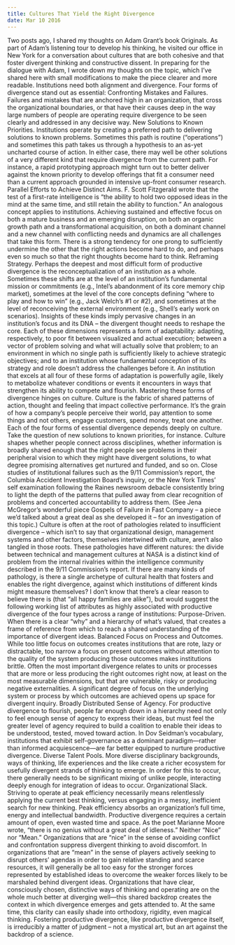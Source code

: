 ```yaml
---
title: Cultures That Yield the Right Divergence
date: Mar 10 2016
---
```


Two posts ago, I shared my thoughts on Adam Grant’s book Originals. As part of Adam’s listening tour to develop his thinking, he visited our office in New York for a conversation about cultures that are both cohesive and that foster divergent thinking and constructive dissent. In preparing for the dialogue with Adam, I wrote down my thoughts on the topic, which I’ve shared here with small modifications to make the piece clearer and more readable. Institutions need both alignment and divergence. Four forms of divergence stand out as essential: Confronting Mistakes and Failures. Failures and mistakes that are anchored high in an organization, that cross the organizational boundaries, or that have their causes deep in the way large numbers of people are operating require divergence to be seen clearly and addressed in any decisive way. New Solutions to Known Priorities. Institutions operate by creating a preferred path to delivering solutions to known problems. Sometimes this path is routine (“operations”) and sometimes this path takes us through a hypothesis to an as-yet uncharted course of action. In either case, there may well be other solutions of a very different kind that require divergence from the current path. For instance, a rapid prototyping approach might turn out to better deliver against the known priority to develop offerings that fit a consumer need than a current approach grounded in intensive up-front consumer research. Parallel Efforts to Achieve Distinct Aims. F. Scott Fitzgerald wrote that the test of a first-rate intelligence is “the ability to hold two opposed ideas in the mind at the same time, and still retain the ability to function.” An analogous concept applies to institutions. Achieving sustained and effective focus on both a mature business and an emerging disruption, on both an organic growth path and a transformational acquisition, on both a dominant channel and a new channel with conflicting needs and dynamics are all challenges that take this form. There is a strong tendency for one prong to sufficiently undermine the other that the right actions become hard to do, and perhaps even so much so that the right thoughts become hard to think. Reframing Strategy. Perhaps the deepest and most difficult form of productive divergence is the reconceptualization of an institution as a whole. Sometimes these shifts are at the level of an institution’s fundamental mission or commitments (e.g., Intel’s abandonment of its core memory chip market), sometimes at the level of the core concepts defining “where to play and how to win” (e.g., Jack Welch’s #1 or #2), and sometimes at the level of reconceiving the external environment (e.g., Shell’s early work on scenarios). Insights of these kinds imply pervasive changes in an institution’s focus and its DNA – the divergent thought needs to reshape the core. Each of these dimensions represents a form of adaptability: adapting, respectively, to poor fit between visualized and actual execution; between a vector of problem solving and what will actually solve that problem; to an environment in which no single path is sufficiently likely to achieve strategic objectives; and to an institution whose fundamental conception of its strategy and role doesn’t address the challenges before it. An institution that excels at all four of these forms of adaptation is powerfully agile, likely to metabolize whatever conditions or events it encounters in ways that strengthen its ability to compete and flourish. Mastering these forms of divergence hinges on culture. Culture is the fabric of shared patterns of action, thought and feeling that impact collective performance. It’s the grain of how a company’s people perceive their world, pay attention to some things and not others, engage customers, spend money, treat one another. Each of the four forms of essential divergence depends deeply on culture. Take the question of new solutions to known priorities, for instance. Culture shapes whether people connect across disciplines, whether information is broadly shared enough that the right people see problems in their peripheral vision to which they might have divergent solutions, to what degree promising alternatives get nurtured and funded, and so on. Close studies of institutional failures such as the 9/11 Commission’s report, the Columbia Accident Investigation Board’s inquiry, or the New York Times’ self examination following the Raines newsroom debacle consistently bring to light the depth of the patterns that pulled away from clear recognition of problems and concerted accountability to address them. (See Jena McGregor’s wonderful piece Gospels of Failure in Fast Company – a piece we’d talked about a great deal as she developed it – for an investigation of this topic.) Culture is often at the root of pathologies related to insufficient divergence – which isn’t to say that organizational design, management systems and other factors, themselves intertwined with culture, aren’t also tangled in those roots. These pathologies have different natures: the divide between technical and management cultures at NASA is a distinct kind of problem from the internal rivalries within the intelligence community described in the 9/11 Commission’s report. If there are many kinds of pathology, is there a single archetype of cultural health that fosters and enables the right divergence, against which institutions of different kinds might measure themselves? I don’t know that there’s a clear reason to believe there is (that “all happy families are alike”), but would suggest the following working list of attributes as highly associated with productive divergence of the four types across a range of institutions: Purpose-Driven. When there is a clear “why” and a hierarchy of what’s valued, that creates a frame of reference from which to reach a shared understanding of the importance of divergent ideas. Balanced Focus on Process and Outcomes. While too little focus on outcomes creates institutions that are rote, lazy or distractable, too narrow a focus on present outcomes without attention to the quality of the system producing those outcomes makes institutions brittle. Often the most important divergence relates to units or processes that are more or less producing the right outcomes right now, at least on the most measurable dimensions, but that are vulnerable, risky or producing negative externalities. A significant degree of focus on the underlying system or process by which outcomes are achieved opens up space for divergent inquiry. Broadly Distributed Sense of Agency. For productive divergence to flourish, people far enough down in a hierarchy need not only to feel enough sense of agency to express their ideas, but must feel the greater level of agency required to build a coalition to enable their ideas to be understood, tested, moved toward action. In Dov Seidman’s vocabulary, institutions that exhibit self-governance as a dominant paradigm—rather than informed acquiescence—are far better equipped to nurture productive divergence. Diverse Talent Pools. More diverse disciplinary backgrounds, ways of thinking, life experiences and the like create a richer ecosystem for usefully divergent strands of thinking to emerge. In order for this to occur, there generally needs to be significant mixing of unlike people, interacting deeply enough for integration of ideas to occur. Organizational Slack. Striving to operate at peak efficiency necessarily means relentlessly applying the current best thinking, versus engaging in a messy, inefficient search for new thinking. Peak efficiency absorbs an organization’s full time, energy and intellectual bandwidth. Productive divergence requires a certain amount of open, even wasted time and space. As the poet Marianne Moore wrote, “there is no genius without a great deal of idleness.” Neither “Nice” nor “Mean.” Organizations that are “nice” in the sense of avoiding conflict and confrontation suppress divergent thinking to avoid discomfort. In organizations that are “mean” in the sense of players actively seeking to disrupt others’ agendas in order to gain relative standing and scarce resources, it will generally be all too easy for the stronger forces represented by established ideas to overcome the weaker forces likely to be marshaled behind divergent ideas. Organizations that have clear, consciously chosen, distinctive ways of thinking and operating are on the whole much better at diverging well—this shared backdrop creates the context in which divergence emerges and gets attended to. At the same time, this clarity can easily shade into orthodoxy, rigidity, even magical thinking. Fostering productive divergence, like productive divergence itself, is irreducibly a matter of judgment – not a mystical art, but an art against the backdrop of a science.
